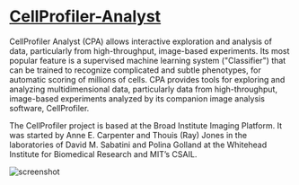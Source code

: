 # [CellProfiler-Analyst](https://chocolatey.org/packages/CellProfiler-Analyst)

CellProfiler Analyst (CPA) allows interactive exploration and analysis of data, particularly from high-throughput, image-based experiments. Its most popular feature is a supervised machine learning system ("Classifier") that can be trained to recognize complicated and subtle phenotypes, for automatic scoring of millions of cells. CPA provides tools for exploring and analyzing multidimensional data, particularly data from high-throughput, image-based experiments analyzed by its companion image analysis software, CellProfiler.

The CellProfiler project is based at the Broad Institute Imaging Platform. It was started by Anne E. Carpenter and Thouis (Ray) Jones in the laboratories of David M. Sabatini and Polina Golland at the Whitehead Institute for Biomedical Research and MIT’s CSAIL.

![screenshot](https://cdn.jsdelivr.net/gh/ITS-Unibas/chocolatey-community-packages@main/automatic/cellprofiler-analyst/screenshot.png)
